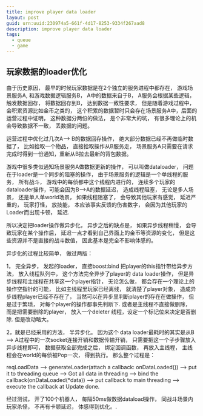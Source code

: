 ```yaml
---
title: improve player data loader
layout: post
guid: urn:uuid:230974a5-661f-4d17-8253-9334f267aad8
description: improve player data loader
tags:
  - queue
  - game
---
```



## 玩家数据的loader优化

由于历史原因， 最早的时候玩家数据是在2个独立的服务进程中都存在， 游戏场景服务A, 和游戏数据逻辑服务B， A中的数据来自于B， A服务会根据某些逻辑， 触发数据回存， 将数据回存到B， 达到数据一致性要求， 但是随着游戏过程中， 会积累资源比如金币之类的， 这个积累的数据暂时只会存在场景服务A中，后面的运营过程中证明， 这种数据分两份的做法， 是个非常大的坑， 有很多理论上的机会导致数据不一致， 丢数据的问题。  

运营过程中优化过几次A--> B的数据回存操作， 绝大部分数据已经不再做临时数据了， 比如拾取一个物品， 直接拾取操作从B服务走， 场景服务A只需要在请求完成时得到一份通知，重新从B拉去最新的背包数据。   

游戏中很多类似通知场景服务A做数据更新的操作， 可以叫做dataloader， 问题在于loader是一个同步的阻塞的操作， 由于场景服务的逻辑是一个单线程的服务， 所有战斗， 游戏中的每侦都中这个线程内进行的， 连续多个玩家的dataloader操作，可能会因为B-->A的数据延迟， 造成线程阻塞， 无论是多人场景， 还是单人单world场景， 如果线程阻塞了， 会导致其他玩家有感觉， 延迟严重的， 玩家打怪， 放技能， 本应该事实反馈的伤害数字， 会因为其他玩家的Loader而出现卡顿， 延迟.  

所以决定把loader操作做异步化， 异步之后的缺点是， 如果异步线程稍慢， 会导致玩家在某个操作后， 延迟一点才看到自己界面上的金币等资源的变化， 但是这些资源并不是直接的战斗数值， 因此基本是完全不影响体感的。  

异步化的过程比较简单， 做过两版：

1， 完全异步， 发起的loader， 直接boost:bind 把player的this指针带给异步方法， 放入线程队列中， 这个方法完全异步了player的 data loader操作， 但是异步线程和主线程在共享这一个player指针， 无论怎么做， 都会存在一个理论上的操作空指针的可能，  比如主线程里玩家已经离线， 就清楚了player对象， 造成异步线程player已经不存在了， 当然可以在异步里判断player的存在在做操作， 但是过于繁琐， 对每个player的操作都事先判断下. 或者是主线程不直接做删除， 而是把需要删除的player， 放入一个deleter 线程，设定一个标记位来决定是否删除. 但是改动略大。  

2，就是已经采用的方法， 半异步化。 因为这个 data loader最耗时的其实是从B --> A过程中的一次socket连接开销和数据传输开销， 只需要把这一个子步骤放入异步线程即可， 数据获取全部完成之后， 绑定回调函数， 再放入主线程， 主线程会在world的每侦被Pop一次， 得到执行。 那么整个过程是： 

reqLoadData --> generateLoader(attach a callback: onDataLoaded()) --> put it to threading queue --> Got all data in threading --> bind the callback(onDataLoaded(*data)) --> put callback to main threading --> execute the callback at Update done.

经过测试， 开了100个机器人， 每隔50ms做数据dataload操作， 同战斗场景内玩家杀怪， 不再有卡顿延迟， 体感得到优化。.

